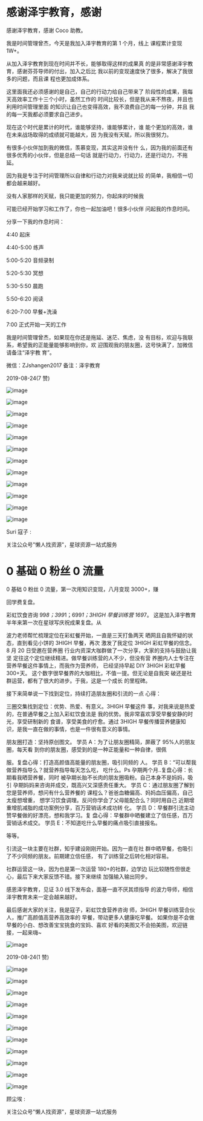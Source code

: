 # 感谢泽宇教育，感谢

感谢泽宇教育，感谢 Coco 助教。

我是时间管理曾杰，今天是我加入泽宇教育的第 1 个月，线上 课程累计变现 1W+。

从加入泽宇教育到现在时间并不长，能够取得这样的成果真 的是非常感谢泽宇教育，感谢芬芬导师的付出，加入之后比 我以前的变现速度快了很多，解决了我很多的问题，而且课 程也更加成体系。

这里面我还必须感谢的是自己，自己的行动力给自己带来了 阶段性的成果，我每天高效率工作十三个小时，虽然工作的 时间比较长，但是我从来不熬夜，并且也利用时间管理里面 的知识让自己也变得高效，我不浪费自己的每一分钟，并且 我的每一天我都必须要求自己进步。

现在这个时代是累计的时代，谁能够坚持，谁能够累计，谁 能个更加的高效，谁在未来战场取得的成绩就可能越大，因 为我没有天赋，所以我很努力。

有很多小伙伴加到我的微信，羡慕变现，其实这并没有什 么，因为我的前面还有很多优秀的小伙伴，但是总结一句话 就是行动力，行动力，还是行动力，不拖延。

因为我是专注于时间管理所以自律和行动力对我来说就比较 的简单，我相信一切都会越来越好。

没有人家那样的天赋，我只能更加的努力，你起床的时候我

可能已经开始学习和工作了，你也一起加油吧！很多小伙伴 问起我的作息时间。

分享一下我的作息时间：

4:40 起床

4:40-5:00 练声

5:00-5:20 音频录制

5:20-5:30 冥想

5:30-5:50 晨跑

5:50-6:20 阅读

6:20-7:00 早餐+洗澡

7:00 正式开始一天的工作

我是时间管理曾杰，如果现在你还是拖延、迷茫、焦虑，没 有目标，欢迎与我联系，希望我的正能量能够影响到你，欢 迎围观我的朋友圈，这号快满了，加微信请备注“泽宇教 育”。

微信：ZJshangen2017 备注：泽宇教育

2019-08-24(7 赞)

![image](img/Image_033.png)

![image](img/Image_034.png)

![image](img/Image_035.png)

![image](img/Image_036.png)

![image](img/Image_037.png)

![image](img/Image_038.png)

![image](img/Image_039.png)

![image](img/Image_040.png)

![image](img/Image_041.png)

![image](img/Image_042.png)

![image](img/Image_043.png)

![image](img/Image_044.png)

Suri 寇子 :

关注公众号"懒人找资源"，星球资源一站式服务

# 0 基础 0 粉丝 0 流量

0 基础 0 粉丝 0 流量，第一次用知识变现，八月变现 3000+，赚

回学费复盘。

彩虹饮食咨询 99*8；399*1；699*1；3HIGH 早餐训练营 169*7。 这是加入泽宇教育半年来第一次在星球写庆祝成果复盘。从

波力老师帮忙梳理定位在彩虹餐开始，一直是三天打鱼两天 晒网且自我怀疑的状态，直到看见小饼的 3HIGH 早餐，再次 激发了我定位 3HIGH 彩虹早餐的信念。8 月 20 日受邀在营养圈 行业内资深大咖群做了一次分享，大家的支持与鼓励让我坚 定往这个定位继续精进。做早餐训练营的人不少，但没有营 养圈内人士专注在营养早餐这件事情上，而我作为营养师， 已经坚持早起 DIY 3HIGH 彩虹早餐 300+天。 这个数字很早餐界的大咖相比，不值一提。但无论是自我突 破还是社群运营，都有了很大的进步。于我，这是一个成长 的里程碑。

接下来简单说一下找到定位，持续打造朋友圈和引流的一点 心得：

三圈交集找到定位：优势、热爱、有意义。3HIGH 早餐这件 事，对我来说是热爱的，在普通早餐之上加入彩虹饮食法是 我的优势。我非常喜欢享受早餐安静的时光，享受研制新的 食谱，享受美食的疗愈。通过 3HIGH 早餐传播营养健康知 识，是我一直在做的事情，也是一件很有意义的事情。

朋友圈打造：坚持原创图文。 学员 A：为了让朋友圈精简，屏蔽了 95%人的朋友圈，每天看 到你的朋友圈，感受到的是一种正能量和一种自律，很佩

服。复盘心得：打造高颜值高能量的朋友圈，吸引同频的 人。 学员 B：“可以帮我做营养指导么？就营养指导每天怎么吃， 吃什么。Ps 孕期两个月..复盘心得：长期看我晒营养餐，同时 被孕期长胎不长肉的朋友圈吸粉。自己本身不是妈妈，吸引 孕期妈妈来咨询并成交，既高兴又深感责任重大。 学员 C：通过朋友圈了解到您是营养师，想问有什么营养餐的 课程么？爸爸血糖偏高、妈妈血压偏高，自己太瘦想增重， 想学习饮食调理。反问你学会了父母能配合么？同时用自己 近期增重增肌减脂的成功案例分享，百万营销话术成功转 化。 学员 D：早餐群引流主动赞早餐做的好漂亮，想和我学习。复 盘心得：早餐群中晒餐建立了信任感，百万营销话术成交。 学员 E：不知道吃什么早餐的痛点吸引直接报名。

等等。

引流这一块主要在社群，知乎建设刚刚开始。因为一直在社 群中晒早餐，也吸引了不少同频的朋友。前期建立信任感， 有了训练营之后转化相对容易。

社群运营这一块，因为也是第一次运营 180+的社群，边学边 玩比较随性但很走心，最后下来大家反馈不错。接下来继续 加强输入输出同步。

感恩泽宇教育，见证 3.0 线下发布会，面基一直不厌其烦指导 的波力导师，相信泽宇教育未来一定会越来越好。

最后感谢大家的关注，我是寇子，彩虹饮食营养咨询 师，3HIGH 早餐训练营合伙人，推广高颜值高营养高效率的 早餐，带动更多人健康吃早餐。 如果你是不会做早餐的小白、想改善宝宝挑食的宝妈、喜欢 好看的美图又不会拍美图，欢迎链接，一起来嗨~

![image](img/Image_045.png)

2019-08-24(1 赞)

![image](img/Image_046.png)

![image](img/Image_047.png)

![image](img/Image_048.png)

![image](img/Image_049.png)

![image](img/Image_050.png)

![image](img/Image_051.png)

![image](img/Image_052.png)

![image](img/Image_053.png)

![image](img/Image_054.png)

![image](img/Image_055.png)

![image](img/Image_056.png)

顾尘埃 :

关注公众号"懒人找资源"，星球资源一站式服务